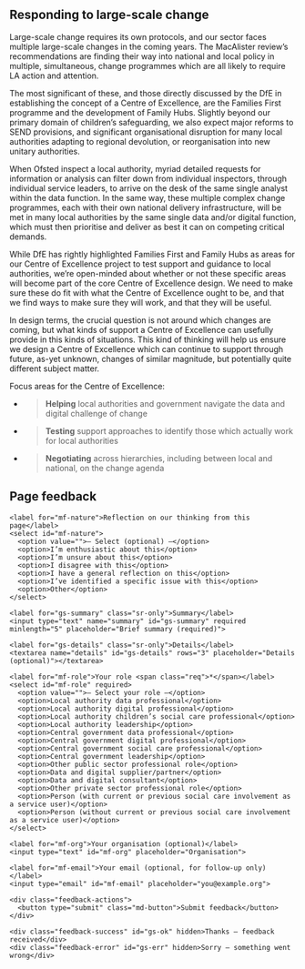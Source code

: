 ## Responding to large-scale change

Large-scale change requires its own protocols, and our sector faces multiple large-scale changes in the coming years. The MacAlister review’s recommendations are finding their way into national and local policy in multiple, simultaneous, change programmes which are all likely to require LA action and attention.

The most significant of these, and those directly discussed by the DfE in establishing the concept of a Centre of Excellence, are the Families First programme and the development of Family Hubs. Slightly beyond our primary domain of children’s safeguarding, we also expect major reforms to SEND provisions, and significant organisational disruption for many local authorities adapting to regional devolution, or reorganisation into new unitary authorities.

When Ofsted inspect a local authority, myriad detailed requests for information or analysis can filter down from individual inspectors, through individual service leaders, to arrive on the desk of the same single analyst within the data function. In the same way, these multiple complex change programmes, each with their own national delivery infrastructure, will be met in many local authorities by the same single data and/or digital function, which must then prioritise and deliver as best it can on competing critical demands.

While DfE has rightly highlighted Families First and Family Hubs as areas for our Centre of Excellence project to test support and guidance to local authorities, we’re open-minded about whether or not these specific areas will become part of the core Centre of Excellence design. We need to make sure these do fit with what the Centre of Excellence ought to be, and that we find ways to make sure they will work, and that they will be useful.

In design terms, the crucial question is not around which changes are coming, but what kinds of support a Centre of Excellence can usefully provide in this kinds of situations. This kind of thinking will help us ensure we design a Centre of Excellence which can continue to support through future, as-yet unknown, changes of similar magnitude, but potentially quite different subject matter.

Focus areas for the Centre of Excellence:

- > **Helping** local authorities and government navigate the data and digital challenge of change

- > **Testing** support approaches to identify those which actually work for local authorities

- > **Negotiating** across hierarchies, including between local and national, on the change agenda



<!--- feedback form only below here -->


<div class="feedback-section feedback-compact" id="sheets">
  <h2>Page feedback</h2>
  <form id="gs-form">
    <input type="hidden" name="page" id="gs-page">
    <input type="text" name="hp_field" id="hp_field" style="display:none" tabindex="-1" autocomplete="off">

    <label for="mf-nature">Reflection on our thinking from this page</label>
    <select id="mf-nature">
      <option value="">— Select (optional) —</option>
      <option>I’m enthusiastic about this</option>
      <option>I’m unsure about this</option>
      <option>I disagree with this</option>
      <option>I have a general reflection on this</option>
      <option>I’ve identified a specific issue with this</option>
      <option>Other</option>
    </select>
    
    <label for="gs-summary" class="sr-only">Summary</label>
    <input type="text" name="summary" id="gs-summary" required minlength="5" placeholder="Brief summary (required)">

    <label for="gs-details" class="sr-only">Details</label>
    <textarea name="details" id="gs-details" rows="3" placeholder="Details (optional)"></textarea>

    <label for="mf-role">Your role <span class="req">*</span></label>
    <select id="mf-role" required>
      <option value="">— Select your role —</option>
      <option>Local authority data professional</option>
      <option>Local authority digital professional</option>
      <option>Local authority children’s social care professional</option>
      <option>Local authority leadership</option>
      <option>Central government data professional</option>
      <option>Central government digital professional</option>
      <option>Central government social care professional</option>
      <option>Central government leadership</option>
      <option>Other public sector professional role</option>
      <option>Data and digital supplier/partner</option>
      <option>Data and digital consultant</option>
      <option>Other private sector professional role</option>
      <option>Person (with current or previous social care involvement as a service user)</option>
      <option>Person (without current or previous social care involvement as a service user)</option>
    </select>

    <label for="mf-org">Your organisation (optional)</label>
    <input type="text" id="mf-org" placeholder="Organisation">

    <label for="mf-email">Your email (optional, for follow-up only)</label>
    <input type="email" id="mf-email" placeholder="you@example.org">

    <div class="feedback-actions">
      <button type="submit" class="md-button">Submit feedback</button>
    </div>

    <div class="feedback-success" id="gs-ok" hidden>Thanks — feedback received</div>
    <div class="feedback-error" id="gs-err" hidden>Sorry — something went wrong</div>
  </form>
</div>


